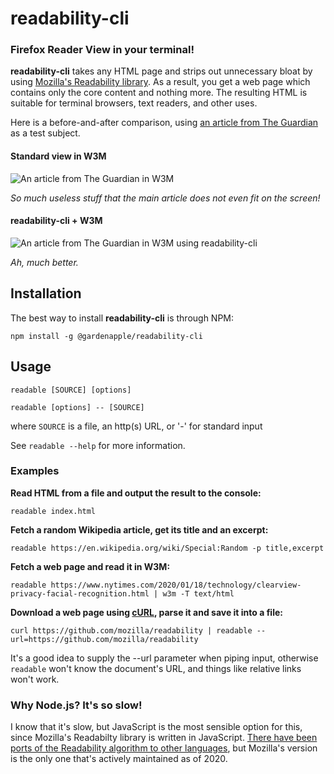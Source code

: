 # readability-cli

### Firefox Reader View in your terminal!

**readability-cli** takes any HTML page and strips out unnecessary bloat by using [Mozilla's Readability library](https://github.com/mozilla/readability). As a result, you get a web page which contains only the core content and nothing more. The resulting HTML is suitable for terminal browsers, text readers, and other uses.

Here is a before-and-after comparison, using [an article from The Guardian](https://www.theguardian.com/technology/2018/jul/23/tech-industry-wealth-futurism-transhumanism-singularity) as a test subject.

#### Standard view in W3M

![An article from The Guardian in W3M](https://i.imgur.com/yRQ2ryz.png "Standard view in W3M")

*So much useless stuff that the main article does not even fit on the screen!*

#### readability-cli + W3M
![An article from The Guardian in W3M using readability-cli](https://i.imgur.com/Es9QNpI.png "readability-cli with W3M")

*Ah, much better.*

## Installation

The best way to install **readability-cli** is through NPM:

`npm install -g @gardenapple/readability-cli`

## Usage

`readable [SOURCE] [options]`

`readable [options] -- [SOURCE]`

where `SOURCE` is a file, an http(s) URL, or '-' for standard input

See `readable --help` for more information.


### Examples

**Read HTML from a file and output the result to the console:**

`readable index.html`

**Fetch a random Wikipedia article, get its title and an excerpt:**

`readable https://en.wikipedia.org/wiki/Special:Random -p title,excerpt`

**Fetch a web page and read it in W3M:**

`readable https://www.nytimes.com/2020/01/18/technology/clearview-privacy-facial-recognition.html | w3m -T text/html`

**Download a web page using [cURL](https://en.wikipedia.org/wiki/CURL), parse it and save it into a file:**

`curl https://github.com/mozilla/readability | readable --url=https://github.com/mozilla/readability`

It's a good idea to supply the --url parameter when piping input, otherwise `readable` won't know the document's URL, and things like relative links won't work.

### Why Node.js? It's so slow!

I know that it's slow, but JavaScript is the most sensible option for this, since Mozilla's Readabilty library is written in JavaScript. [There have been ports of the Readability algorithm to other languages](https://github.com/masukomi/arc90-readability), but Mozilla's version is the only one that's actively maintained as of 2020.
